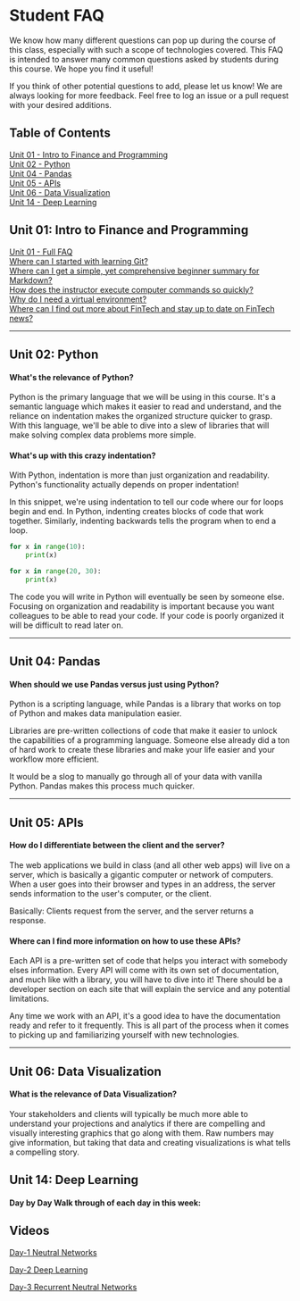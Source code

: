 # Student FAQ

We know how many different questions can pop up during the course of this class, especially with such a scope of technologies covered. This FAQ is intended to answer many common questions asked by students during this course. We hope you find it useful!

If you think of other potential questions to add, please let us know! We are always looking for more feedback. Feel free to log an issue or a pull request with your desired additions.

## Table of Contents

[Unit 01 - Intro to Finance and Programming](#unit-01-intro-to-finance-and-programming) <br>
[Unit 02 - Python](#unit-02-python) <br>
[Unit 04 - Pandas](#unit-04-pandas) <br>
[Unit 05 - APIs](#unit-05-apis) <br>
[Unit 06 - Data Visualization](#unit-06-data-visualization) <br>
[Unit 14 - Deep Learning](#unit-14-deep-learning) <br>


## Unit 01: Intro to Finance and Programming
[Unit 01 - Full FAQ](../05-Student-Resources/unit-1/readme.md#faqs) <br>
[Where can I started with learning Git?](../05-Student-Resources/unit-1/readme.md#where-can-I-get-started-with-learning-git) <br>
[Where can I get a simple, yet comprehensive beginner summary for Markdown?](../05-Student-Resources/unit-1/readme.md#where-can-i-get-a-simple-yet-comprehensive-beginner-summary-for-markdown) <br>
[How does the instructor execute computer commands so quickly?](../05-Student-Resources/unit-1/readme.md#how-does-the-instructor-execute-computer-commands-so-quickly) <br>
[Why do I need a virtual environment?](../05-Student-Resources/unit-1/readme.md#why-do-i-need-a-virtual-environment) <br>
[Where can I find out more about FinTech and stay up to date on FinTech news?](../05-Student-Resources/unit-1/readme.md#where-can-I-find-out-more-about-fintech-and-stay-up-to-date-on-fintech-news) <br>

---
## Unit 02: Python
#### What's the relevance of Python?
Python is the primary language that we will be using in this course. It's a semantic language which makes it easier to read and understand, and the reliance on indentation makes the organized structure quicker to grasp. With this language, we'll be able to dive into a slew of libraries that will make solving complex data problems more simple.

#### What's up with this crazy indentation?
With Python, indentation is more than just organization and readability. Python's functionality actually depends on proper indentation!

In this snippet, we're using indentation to tell our code where our for loops begin and end. In Python, indenting creates blocks of code that work together. Similarly, indenting backwards tells the program when to end a loop.

```python
for x in range(10):
    print(x)

for x in range(20, 30):
    print(x)
```

The code you will write in Python will eventually be seen by someone else. Focusing on organization and readability is important because you want colleagues to be able to read your code. If your code is poorly organized it will be difficult to read later on.


---
## Unit 04: Pandas
#### When should we use Pandas versus just using Python?
Python is a scripting language, while Pandas is a library that works on top of Python and makes data manipulation easier.

Libraries are pre-written collections of code that make it easier to unlock the capabilities of a programming language. Someone else already did a ton of hard work to create these libraries and make your life easier and your workflow more efficient.

It would be a slog to manually go through all of your data with vanilla Python. Pandas makes this process much quicker.


---
## Unit 05: APIs
#### How do I differentiate between the client and the server?
The web applications we build in class (and all other web apps) will live on a server, which is basically a gigantic computer or network of computers. When a user goes into their browser and types in an address, the server sends information to the user's computer, or the client.

Basically: Clients request from the server, and the server returns a response.

#### Where can I find more information on how to use these APIs?
Each API is a pre-written set of code that helps you interact with somebody elses information. Every API will come with its own set of documentation, and much like with a library, you will have to dive into it! There should be a developer section on each site that will explain the service and any potential limitations.

Any time we work with an API, it's a good idea to have the documentation ready and refer to it frequently. This is all part of the process when it comes to picking up and familiarizing yourself with new technologies.


---
## Unit 06: Data Visualization
#### What is the relevance of Data Visualization?
Your stakeholders and clients will typically be much more able to understand your projections and analytics if there are compelling and visually interesting graphics that go along with them. Raw numbers may give information, but taking that data and creating visualizations is what tells a compelling story.

## Unit 14: Deep Learning
#### Day by Day Walk through of each day in this week:

## Videos
[Day-1 Neutral Networks](https://youtu.be/f8BC_wGJD6s)

[Day-2 Deep Learning](https://youtu.be/KyNkhVVKIDQ)

[Day-3 Recurrent Neutral Networks](https://youtu.be/T94osD9Qg98)
